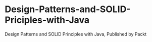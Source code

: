 # Design-Patterns-and-SOLID-Priciples-with-Java
Design Patterns and SOLID Principles with Java, Published by Packt
